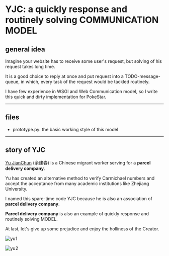 # YJC: a quickly response and routinely solving COMMUNICATION MODEL


## general idea

Imagine your website has to receive some user's request, but solving of his request takes long time.

It is a good choice to reply at once and put request into a TODO-message-queue, in which, every task of the request would be tackled routinely.

I have few experience in WSGI and Web Communication model, so I write this quick and dirty implementation for PokeStar.


------

## files

  * prototype.py: the basic working style of this model


------


## story of YJC

[Yu JianChun](http://edition.cnn.com/2016/07/17/asia/china-migrant-worker-good-will-hunting/index.html) (余建春) is a Chinese migrant worker serving for a **parcel delivery company**.

Yu has created an alternative method to verify Carmichael numbers and accept the acceptance from many academic institutions like Zhejiang University.

I named this spare-time code YJC because he is also an association of **parcel delivery company**.

**Parcel delivery company** is also an example of quickly response and routinely solving MODEL.

At last, let's give up some prejudice and enjoy the holliness of the Creator.

![yu1](http://i.imgur.com/VcfAsXm.jpg)

![yu2](http://i.imgur.com/kKHuTMm.jpg)
